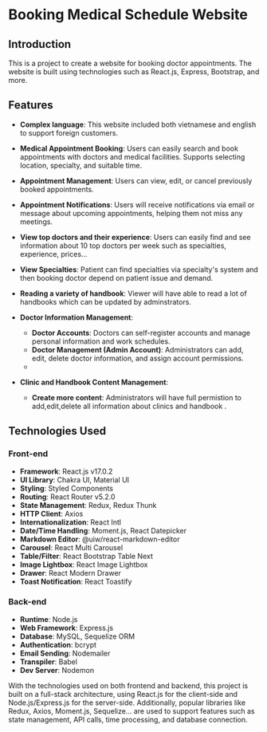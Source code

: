 # Booking Medical Schedule Website

## Introduction
This is a project to create a website for booking doctor appointments. The website is built using technologies such as React.js, Express, Bootstrap, and more.

## Features

- **Complex language**: This website included both vietnamese and english to support foreign customers.
  
- **Medical Appointment Booking**: Users can easily search and book appointments with doctors and medical facilities. Supports selecting location, specialty, and suitable time.
  
- **Appointment Management**: Users can view, edit, or cancel previously booked appointments.
  
- **Appointment Notifications**: Users will receive notifications via email or message about upcoming appointments, helping them not miss any meetings.
  
- **View top doctors and their experience**: Users can easily find and see information about 10 top doctors per week such as specialties, experience, prices...

- **View Specialties**: Patient can find specialties via specialty's system and then booking doctor depend on patient issue and demand. 

- **Reading a variety of handbook**: Viewer will have able to read a lot of handbooks which can be updated by adminstrators.

- **Doctor Information Management**:
  - **Doctor Accounts**: Doctors can self-register accounts and manage personal information and work schedules.
  - **Doctor Management (Admin Account)**: Administrators can add, edit, delete doctor information, and assign account permissions.
  - 
- **Clinic and Handbook Content Management**:
  - **Create more content**: Administrators will have full permistion to add,edit,delete all information about clinics and handbook .


## Technologies Used
### Front-end
- **Framework**: React.js v17.0.2
- **UI Library**: Chakra UI, Material UI
- **Styling**: Styled Components
- **Routing**: React Router v5.2.0
- **State Management**: Redux, Redux Thunk
- **HTTP Client**: Axios
- **Internationalization**: React Intl
- **Date/Time Handling**: Moment.js, React Datepicker
- **Markdown Editor**: @uiw/react-markdown-editor
- **Carousel**: React Multi Carousel
- **Table/Filter**: React Bootstrap Table Next
- **Image Lightbox**: React Image Lightbox
- **Drawer**: React Modern Drawer
- **Toast Notification**: React Toastify

### Back-end
- **Runtime**: Node.js
- **Web Framework**: Express.js
- **Database**: MySQL, Sequelize ORM
- **Authentication**: bcrypt
- **Email Sending**: Nodemailer
- **Transpiler**: Babel
- **Dev Server**: Nodemon

With the technologies used on both frontend and backend, this project is built on a full-stack architecture, using React.js for the client-side and Node.js/Express.js for the server-side. Additionally, popular libraries like Redux, Axios, Moment.js, Sequelize... are used to support features such as state management, API calls, time processing, and database connection.
